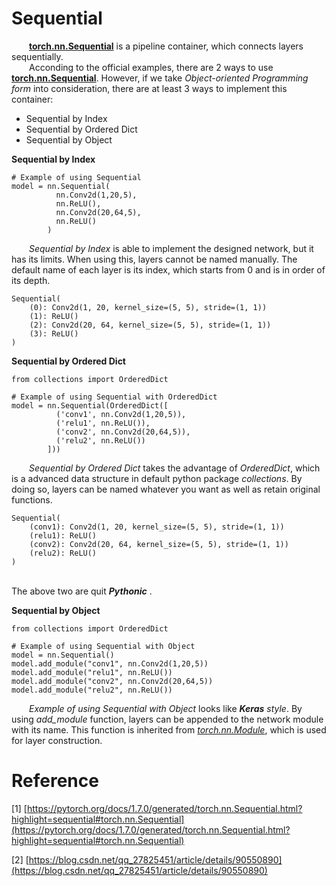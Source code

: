 # Sequential

  &ensp;&ensp;&ensp;&ensp;[<b>torch.nn.Sequential</b>](https://pytorch.org/docs/1.7.0/_modules/torch/nn/modules/container.html#Sequential) is a pipeline container, which connects layers sequentially. </br>  &ensp;&ensp;&ensp;&ensp;Acconding to the official examples, there are 2 ways to use [<b>torch.nn.Sequential</b>](https://pytorch.org/docs/1.7.0/_modules/torch/nn/modules/container.html#Sequential). However, if we take _Object-oriented Programming form_ into consideration, there are at least 3 ways to implement this container:
  - Sequential by Index
  - Sequential by Ordered Dict
  - Sequential by Object


<b>Sequential by Index</b>
```
# Example of using Sequential
model = nn.Sequential(
          nn.Conv2d(1,20,5),
          nn.ReLU(),
          nn.Conv2d(20,64,5),
          nn.ReLU()
        )
```

  &ensp;&ensp;&ensp;&ensp;_Sequential by Index_ is able to implement the designed network, but it has its limits. When using this, layers cannot be named manually. The default name of each layer is its index, which starts from 0 and is in order of its depth.
```
Sequential(
    (0): Conv2d(1, 20, kernel_size=(5, 5), stride=(1, 1))
    (1): ReLU()
    (2): Conv2d(20, 64, kernel_size=(5, 5), stride=(1, 1))
    (3): ReLU()
)
```

<b>Sequential by Ordered Dict</b>
```
from collections import OrderedDict

# Example of using Sequential with OrderedDict
model = nn.Sequential(OrderedDict([
          ('conv1', nn.Conv2d(1,20,5)),
          ('relu1', nn.ReLU()),
          ('conv2', nn.Conv2d(20,64,5)),
          ('relu2', nn.ReLU())
        ]))
```

  &ensp;&ensp;&ensp;&ensp;_Sequential by Ordered Dict_ takes the advantage of _OrderedDict_, which is a advanced data structure in default python package _collections_. By doing so, layers can be named whatever you want as well as retain original functions. </br>
```
Sequential(
    (conv1): Conv2d(1, 20, kernel_size=(5, 5), stride=(1, 1))
    (relu1): ReLU()
    (conv2): Conv2d(20, 64, kernel_size=(5, 5), stride=(1, 1))
    (relu2): ReLU()
)
```
\
The above two are quit <b>_Pythonic_</b>  .

<b>Sequential by Object</b>
```
from collections import OrderedDict

# Example of using Sequential with Object
model = nn.Sequential()
model.add_module("conv1", nn.Conv2d(1,20,5))
model.add_module("relu1", nn.ReLU())
model.add_module("conv2", nn.Conv2d(20,64,5))
model.add_module("relu2", nn.ReLU())
```
  &ensp;&ensp;&ensp;&ensp;_Example of using Sequential with Object_ looks like _<b>Keras</b> style_. By using _add_module_ function, layers can be appended to the network module with its name. This function is inherited from [_torch.nn.Module_](https://github.com/Xcanton/TorchLearn/tree/master/nn/Module), which is used for layer construction. </br>

# Reference
[1] [https://pytorch.org/docs/1.7.0/generated/torch.nn.Sequential.html?highlight=sequential#torch.nn.Sequential](https://pytorch.org/docs/1.7.0/generated/torch.nn.Sequential.html?highlight=sequential#torch.nn.Sequential)

[2] [https://blog.csdn.net/qq_27825451/article/details/90550890](https://blog.csdn.net/qq_27825451/article/details/90550890)